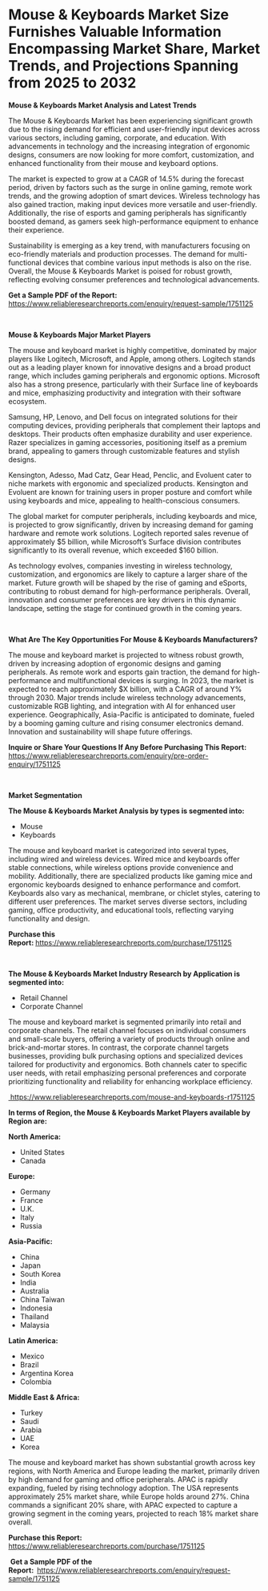 <p><h1>Mouse & Keyboards Market Size Furnishes Valuable Information Encompassing Market Share, Market Trends, and Projections Spanning from 2025 to 2032</h1></p><p><strong>Mouse & Keyboards Market Analysis and Latest Trends</strong></p>
<p><p>The Mouse & Keyboards Market has been experiencing significant growth due to the rising demand for efficient and user-friendly input devices across various sectors, including gaming, corporate, and education. With advancements in technology and the increasing integration of ergonomic designs, consumers are now looking for more comfort, customization, and enhanced functionality from their mouse and keyboard options.</p><p>The market is expected to grow at a CAGR of 14.5% during the forecast period, driven by factors such as the surge in online gaming, remote work trends, and the growing adoption of smart devices. Wireless technology has also gained traction, making input devices more versatile and user-friendly. Additionally, the rise of esports and gaming peripherals has significantly boosted demand, as gamers seek high-performance equipment to enhance their experience.</p><p>Sustainability is emerging as a key trend, with manufacturers focusing on eco-friendly materials and production processes. The demand for multi-functional devices that combine various input methods is also on the rise. Overall, the Mouse & Keyboards Market is poised for robust growth, reflecting evolving consumer preferences and technological advancements.</p></p>
<p><strong>Get a Sample PDF of the Report:&nbsp;</strong> <a href="https://www.reliableresearchreports.com/enquiry/request-sample/1751125?utm_campaign=34&utm_medium=2&utm_source=Github&utm_content=ia&utm_term=15042025&utm_id=mouse-keyboards">https://www.reliableresearchreports.com/enquiry/request-sample/1751125</a></p>
<p>&nbsp;</p>
<p><strong>Mouse & Keyboards Major Market Players</strong></p>
<p><p>The mouse and keyboard market is highly competitive, dominated by major players like Logitech, Microsoft, and Apple, among others. Logitech stands out as a leading player known for innovative designs and a broad product range, which includes gaming peripherals and ergonomic options. Microsoft also has a strong presence, particularly with their Surface line of keyboards and mice, emphasizing productivity and integration with their software ecosystem.</p><p>Samsung, HP, Lenovo, and Dell focus on integrated solutions for their computing devices, providing peripherals that complement their laptops and desktops. Their products often emphasize durability and user experience. Razer specializes in gaming accessories, positioning itself as a premium brand, appealing to gamers through customizable features and stylish designs.</p><p>Kensington, Adesso, Mad Catz, Gear Head, Penclic, and Evoluent cater to niche markets with ergonomic and specialized products. Kensington and Evoluent are known for training users in proper posture and comfort while using keyboards and mice, appealing to health-conscious consumers.</p><p>The global market for computer peripherals, including keyboards and mice, is projected to grow significantly, driven by increasing demand for gaming hardware and remote work solutions. Logitech reported sales revenue of approximately $5 billion, while Microsoft’s Surface division contributes significantly to its overall revenue, which exceeded $160 billion.</p><p>As technology evolves, companies investing in wireless technology, customization, and ergonomics are likely to capture a larger share of the market. Future growth will be shaped by the rise of gaming and eSports, contributing to robust demand for high-performance peripherals. Overall, innovation and consumer preferences are key drivers in this dynamic landscape, setting the stage for continued growth in the coming years.</p></p>
<p>&nbsp;</p>
<p><strong>What Are The Key Opportunities For Mouse & Keyboards Manufacturers?</strong></p>
<p><p>The mouse and keyboard market is projected to witness robust growth, driven by increasing adoption of ergonomic designs and gaming peripherals. As remote work and esports gain traction, the demand for high-performance and multifunctional devices is surging. In 2023, the market is expected to reach approximately $X billion, with a CAGR of around Y% through 2030. Major trends include wireless technology advancements, customizable RGB lighting, and integration with AI for enhanced user experience. Geographically, Asia-Pacific is anticipated to dominate, fueled by a booming gaming culture and rising consumer electronics demand. Innovation and sustainability will shape future offerings.</p></p>
<p><strong>Inquire or Share Your Questions If Any Before Purchasing This Report:</strong> <a href="https://www.reliableresearchreports.com/enquiry/pre-order-enquiry/1751125?utm_campaign=34&utm_medium=2&utm_source=Github&utm_content=ia&utm_term=15042025&utm_id=mouse-keyboards">https://www.reliableresearchreports.com/enquiry/pre-order-enquiry/1751125</a></p>
<p>&nbsp;</p>
<p><strong>Market Segmentation</strong></p>
<p><strong>The Mouse & Keyboards Market Analysis by types is segmented into:</strong></p>
<p><ul><li>Mouse</li><li>Keyboards</li></ul></p>
<p><p>The mouse and keyboard market is categorized into several types, including wired and wireless devices. Wired mice and keyboards offer stable connections, while wireless options provide convenience and mobility. Additionally, there are specialized products like gaming mice and ergonomic keyboards designed to enhance performance and comfort. Keyboards also vary as mechanical, membrane, or chiclet styles, catering to different user preferences. The market serves diverse sectors, including gaming, office productivity, and educational tools, reflecting varying functionality and design.</p></p>
<p><strong>Purchase this Report:&nbsp;</strong><a href="https://www.reliableresearchreports.com/purchase/1751125?utm_campaign=34&utm_medium=2&utm_source=Github&utm_content=ia&utm_term=15042025&utm_id=mouse-keyboards">https://www.reliableresearchreports.com/purchase/1751125</a></p>
<p>&nbsp;</p>
<p><strong>The Mouse & Keyboards Market Industry Research by Application is segmented into:</strong></p>
<p><ul><li>Retail Channel</li><li>Corporate Channel</li></ul></p>
<p><p>The mouse and keyboard market is segmented primarily into retail and corporate channels. The retail channel focuses on individual consumers and small-scale buyers, offering a variety of products through online and brick-and-mortar stores. In contrast, the corporate channel targets businesses, providing bulk purchasing options and specialized devices tailored for productivity and ergonomics. Both channels cater to specific user needs, with retail emphasizing personal preferences and corporate prioritizing functionality and reliability for enhancing workplace efficiency.</p></p>
<p><a href="https://www.reliableresearchreports.com/mouse-and-keyboards-r1751125?utm_campaign=34&utm_medium=2&utm_source=Github&utm_content=ia&utm_term=15042025&utm_id=mouse-keyboards">&nbsp;https://www.reliableresearchreports.com/mouse-and-keyboards-r1751125</a></p>
<p><strong>In terms of Region, the Mouse & Keyboards Market Players available by Region are:</strong></p>
<p>
    <p> <strong> North America: </strong>
        <ul>
            <li>United States</li>
            <li>Canada</li>
        </ul>
        </p> 
    <p> <strong> Europe: </strong>
        <ul>
            <li>Germany</li>
            <li>France</li>
            <li>U.K.</li>
            <li>Italy</li>
            <li>Russia</li>
        </ul>
        </p> 
    <p> <strong> Asia-Pacific: </strong>
        <ul>
            <li>China</li>
            <li>Japan</li>
            <li>South Korea</li>
            <li>India</li>
            <li>Australia</li>
            <li>China Taiwan</li>
            <li>Indonesia</li>
            <li>Thailand</li>
            <li>Malaysia</li>
        </ul>
        </p> 
    <p> <strong> Latin America: </strong>
        <ul>
            <li>Mexico</li>
            <li>Brazil</li>
            <li>Argentina Korea</li>
            <li>Colombia</li>
        </ul>
        </p> 
    <p> <strong> Middle East & Africa: </strong>
        <ul>
            <li>Turkey</li>
            <li>Saudi</li>
            <li>Arabia</li>
            <li>UAE</li>
            <li>Korea</li>
        </ul>
    </p>
    </p>
<p><p>The mouse and keyboard market has shown substantial growth across key regions, with North America and Europe leading the market, primarily driven by high demand for gaming and office peripherals. APAC is rapidly expanding, fueled by rising technology adoption. The USA represents approximately 25% market share, while Europe holds around 27%. China commands a significant 20% share, with APAC expected to capture a growing segment in the coming years, projected to reach 18% market share overall.</p></p>
<p><strong>Purchase this Report: </strong><a href="https://www.reliableresearchreports.com/purchase/1751125?utm_campaign=34&utm_medium=2&utm_source=Github&utm_content=ia&utm_term=15042025&utm_id=mouse-keyboards">https://www.reliableresearchreports.com/purchase/1751125</a></p>
<p>&nbsp;<strong>Get a Sample PDF of the Report:&nbsp;&nbsp;</strong><a href="https://www.reliableresearchreports.com/enquiry/request-sample/1751125?utm_campaign=34&utm_medium=2&utm_source=Github&utm_content=ia&utm_term=15042025&utm_id=mouse-keyboards">https://www.reliableresearchreports.com/enquiry/request-sample/1751125</a></p>
<p><strong></strong></p>
<p><p></p><p></p><p></p></p>